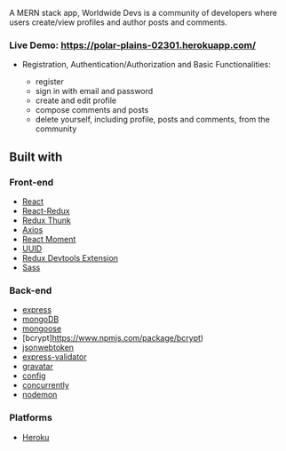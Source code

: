 A MERN stack app, Worldwide Devs is a community of developers where users create/view profiles and author posts and comments. 

### Live Demo: https://polar-plains-02301.herokuapp.com/


* Registration, Authentication/Authorization and Basic Functionalities:

  * register
  * sign in with email and password
  * create and edit profile
  * compose comments and posts
  * delete yourself, including profile, posts and comments, from the community


## Built with

### Front-end

* [React](https://reactjs.org/)
* [React-Redux](https://react-redux.js.org/)
* [Redux Thunk](https://www.npmjs.com/package/redux-thunk)
* [Axios](https://www.npmjs.com/package/axios)
* [React Moment](https://www.npmjs.com/package/react-moment)
* [UUID](https://www.npmjs.com/package/uuid)
* [Redux Devtools Extension](https://www.npmjs.com/package/redux-devtools-extension)
* [Sass](https://sass-lang.com/)

### Back-end

* [express](https://expressjs.com/)
* [mongoDB](https://www.mongodb.com/)
* [mongoose](http://mongoosejs.com/)
* [bcrypt]https://www.npmjs.com/package/bcrypt)
* [jsonwebtoken](https://www.npmjs.com/package/jsonwebtoken)
* [express-validator](https://express-validator.github.io/docs/)
* [gravatar](https://www.npmjs.com/package/gravatar)
* [config](https://www.npmjs.com/package/config)
* [concurrently](https://www.npmjs.com/package/concurrently)
* [nodemon](https://www.npmjs.com/package/nodemon)


### Platforms 

* [Heroku](https://www.heroku.com/)
